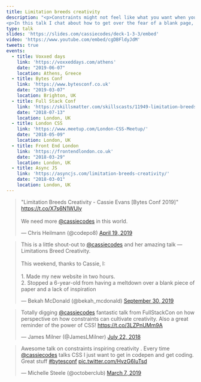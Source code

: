 ```yaml
---
title: Limitation breeds creativity
description: "<p>Constraints might not feel like what you want when you're trying to kickstart creativity or start a new project. But working within constraints can help you get started and provide unconventional ways around a problem..</p>
<p>In this talk I chat about how to get over the fear of a blank page, and show off some fun CSS only demos.</p>"
type: talk
slides: 'https://slides.com/cassiecodes/deck-1-3-3/embed'
video: 'https://www.youtube.com/embed/cgDBFldyJdM'
tweets: true
events:
  - title: Voxxed days
    link: 'https://voxxeddays.com/athens'
    date: "2019-06-07"
    location: Athens, Greece
  - title: Bytes Conf
    link: 'https://www.bytesconf.co.uk'
    date: "2019-03-07"
    location: Brighton, UK
  - title: Full Stack Conf
    link: 'https://skillsmatter.com/skillscasts/11949-limitation-breeds-creativity'
    date: "2018-07-13"
    location: London, UK
  - title: London CSS
    link: 'https://www.meetup.com/London-CSS-Meetup/'
    date: "2018-05-09"
    location: London, UK
  - title: Front End London
    link: 'https://frontendlondon.co.uk'
    date: "2018-03-29"
    location: London, UK
  - title: Async JS
    link: 'https://asyncjs.com/limitation-breeds-creativity/'
    date: "2018-03-01"
    location: London, UK
---
```


<blockquote class="twitter-tweet"><p lang="en" dir="ltr">&quot;Limitation Breeds Creativity - Cassie Evans [Bytes Conf 2019]&quot; <a href="https://t.co/X7s6N1WUly">https://t.co/X7s6N1WUly</a> <br><br>We need more <a href="https://twitter.com/cassiecodes?ref_src=twsrc%5Etfw">@cassiecodes</a> in this world.</p>&mdash; Chris Heilmann (@codepo8) <a href="https://twitter.com/codepo8/status/1119218069178597376?ref_src=twsrc%5Etfw">April 19, 2019</a></blockquote>

<blockquote class="twitter-tweet"><p lang="en" dir="ltr">This is a little shout-out to <a href="https://twitter.com/cassiecodes?ref_src=twsrc%5Etfw">@cassiecodes</a> and her amazing talk — Limitations Breed Creativity. <br><br>This weekend, thanks to Cassie, I: <br><br>1. Made my new website in two hours.<br>2. Stopped a 6-year-old from having a meltdown over a blank piece of paper and a lack of inspiration</p>&mdash; Bekah McDonald (@bekah_mcdonald) <a href="https://twitter.com/bekah_mcdonald/status/1178621657612787713?ref_src=twsrc%5Etfw">September 30, 2019</a></blockquote> <script async src="https://platform.twitter.com/widgets.js" charset="utf-8"></script>

<blockquote class="twitter-tweet"><p lang="en" dir="ltr">Totally digging <a href="https://twitter.com/cassiecodes?ref_src=twsrc%5Etfw">@cassiecodes</a> fantastic talk from FullStackCon on how perspective on how constraints can cultivate creativity. Also a great reminder of the power of CSS! <a href="https://t.co/3LZPnUMm9A">https://t.co/3LZPnUMm9A</a></p>&mdash; James Milner (@JamesLMilner) <a href="https://twitter.com/JamesLMilner/status/1021127731675836416?ref_src=twsrc%5Etfw">July 22, 2018</a></blockquote>

<blockquote class="twitter-tweet"><p lang="en" dir="ltr">Awesome talk on constraints inspiring creativity . Every time <a href="https://twitter.com/cassiecodes?ref_src=twsrc%5Etfw">@cassiecodes</a> talks CSS I just want to get in codepen and get coding. Great stuff <a href="https://twitter.com/hashtag/bytesconf?src=hash&amp;ref_src=twsrc%5Etfw">#bytesconf</a> <a href="https://t.co/HvzG6IuTsd">pic.twitter.com/HvzG6IuTsd</a></p>&mdash; Michelle Steele (@octoberclub) <a href="https://twitter.com/octoberclub/status/1103773176646037506?ref_src=twsrc%5Etfw">March 7, 2019</a></blockquote> <script async src="https://platform.twitter.com/widgets.js" charset="utf-8"></script>

